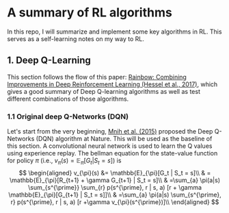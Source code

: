 # A summary of RL algorithms
In this repo, I will summarize and implement some key algorithms in RL. This serves as a self-learning notes on my way to RL.

## 1. Deep Q-Learning

This section follows the flow of this paper: [Rainbow: Combining Improvements in Deep Reinforcement Learning (Hessel et al., 2017)](https://arxiv.org/pdf/1710.02298.pdf), which gives a good summary of Deep Q-learning algorithms as well as test different combinations of those algorithms.

### 1.1 Original deep Q-Networks (DQN)

Let's start from the very beginning, [Mnih et al. (2015)](https://storage.googleapis.com/deepmind-data/assets/papers/DeepMindNature14236Paper.pdf) proposed the Deep Q-Networks (DQN) algorithm at Nature. This will be used as the baseline of this section. A convolutional neural network is used to learn the Q values using experience replay. The bellman equation for the state-value function for policy $\pi$ (i.e., $v_{\pi}(s) = \mathbb{E}_{\pi}[G_t | S_t = s]$) is
$$
\begin{aligned}
v_{\pi}(s) &= \mathbb{E}_{\pi}[G_t | S_t = s]\\
& = \mathbb{E}_{\pi}[R_{t+1} + \gamma G_{t+1} | S_t = s]\\
& =\sum_{a} \pi(a|s) \sum_{s^{\prime}} \sum_{r} p(s^{\prime}, r | s, a) [r + \gamma \mathbb{E}_{\pi}[G_{t+1} | S_t = s]]\\
& =\sum_{a} \pi(a|s) \sum_{s^{\prime}, r} p(s^{\prime}, r | s, a) [r +\gamma v_{\pi}(s^{\prime})]\\
\end{aligned}
$$
